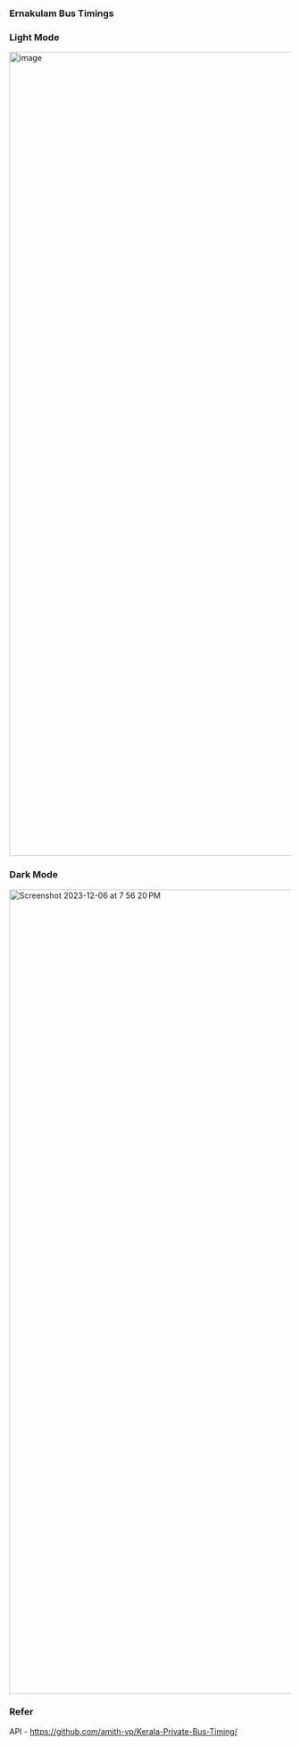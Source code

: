 ### Ernakulam Bus Timings

### Light Mode
<img width="1440" alt="image" src="https://github.com/abhirampai/ernakulam-bus-timings/assets/36255896/61579836-8337-45ac-80b2-03773880e8d4">



### Dark Mode
<img width="1440" alt="Screenshot 2023-12-06 at 7 56 20 PM" src="https://github.com/abhirampai/ernakulam-bus-timings/assets/36255896/ad0653ba-c16b-427d-8eec-f974086a00db">


### Refer
API - https://github.com/amith-vp/Kerala-Private-Bus-Timing/
